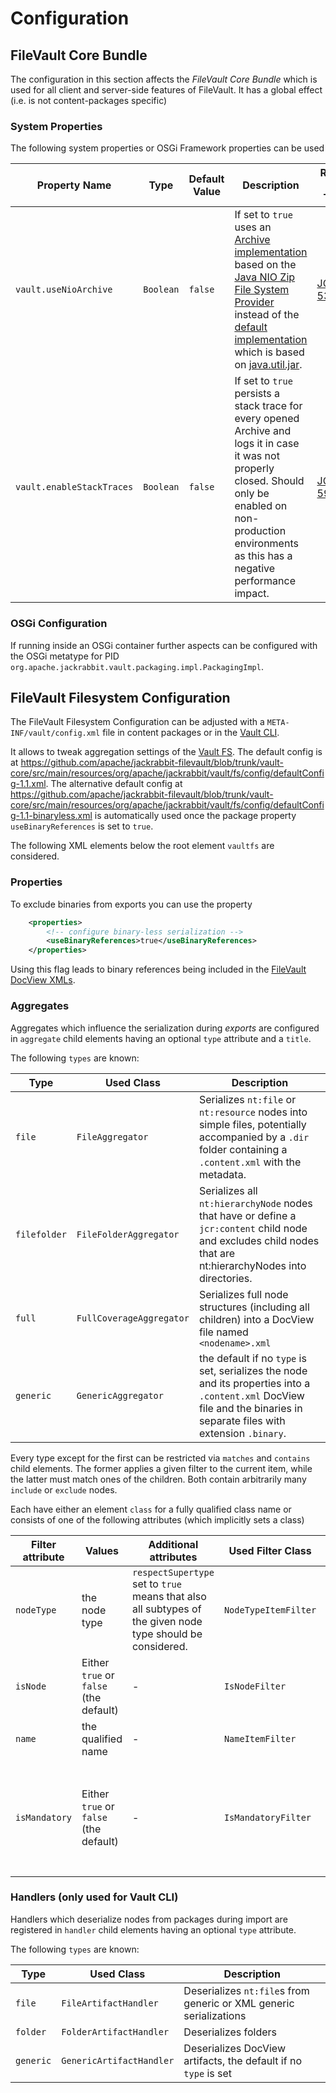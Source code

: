 <!--
   Licensed to the Apache Software Foundation (ASF) under one or more
   contributor license agreements.  See the NOTICE file distributed with
   this work for additional information regarding copyright ownership.
   The ASF licenses this file to You under the Apache License, Version 2.0
   (the "License"); you may not use this file except in compliance with
   the License.  You may obtain a copy of the License at

       http://www.apache.org/licenses/LICENSE-2.0

   Unless required by applicable law or agreed to in writing, software
   distributed under the License is distributed on an "AS IS" BASIS,
   WITHOUT WARRANTIES OR CONDITIONS OF ANY KIND, either express or implied.
   See the License for the specific language governing permissions and
   limitations under the License.
-->

Configuration
===========

<!-- MACRO{toc} -->

## FileVault Core Bundle

The configuration in this section affects the *FileVault Core Bundle* which is used for all client and server-side features of FileVault. It has a global effect (i.e. is not content-packages specific)

### System Properties

The following system properties or OSGi Framework properties can be used 

Property Name | Type | Default Value | Description | Related JIRA Ticket | Supported since
--- | --- | --- | --- | --- | ---
`vault.useNioArchive` | `Boolean` | `false` | If set to `true ` uses an [Archive implementation](https://github.com/apache/jackrabbit-filevault/blob/master/vault-core/src/main/java/org/apache/jackrabbit/vault/fs/io/ZipNioArchive.java) based on the [Java NIO Zip File System Provider](https://docs.oracle.com/javase/8/docs/technotes/guides/io/fsp/zipfilesystemprovider.html) instead of the [default implementation](https://github.com/apache/jackrabbit-filevault/blob/master/vault-core/src/main/java/org/apache/jackrabbit/vault/fs/io/ZipArchive.java) which is based on [java.util.jar](https://docs.oracle.com/javase/8/docs/api/java/util/jar/package-summary.html). | [JCRVLT-533](https://issues.apache.org/jira/browse/JCRVLT-533) | 3.5.4
`vault.enableStackTraces` | `Boolean` | `false` | If set to `true` persists a stack trace for every opened Archive and logs it in case it was not properly closed. Should only be enabled on non-production environments as this has a negative performance impact. | [JCRVLT-591](https://issues.apache.org/jira/browse/JCRVLT-591) | 3.5.10


### OSGi Configuration

If running inside an OSGi container further aspects can be configured with the OSGi metatype for PID `org.apache.jackrabbit.vault.packaging.impl.PackagingImpl`.

## FileVault Filesystem Configuration

The FileVault Filesystem Configuration can be adjusted with a `META-INF/vault/config.xml` file in content packages or in the [Vault CLI](usage.html).

It allows to tweak aggregation settings of the [Vault FS](vaultfs.html). The default config is at <https://github.com/apache/jackrabbit-filevault/blob/trunk/vault-core/src/main/resources/org/apache/jackrabbit/vault/fs/config/defaultConfig-1.1.xml>. The alternative default config at <https://github.com/apache/jackrabbit-filevault/blob/trunk/vault-core/src/main/resources/org/apache/jackrabbit/vault/fs/config/defaultConfig-1.1-binaryless.xml> is automatically used once the package property `useBinaryReferences` is set to `true`.

The following XML elements below the root element `vaultfs` are considered. 

### Properties

To exclude binaries from exports you can use the property

```xml
    <properties>
        <!-- configure binary-less serialization -->
        <useBinaryReferences>true</useBinaryReferences>
    </properties>
```

Using this flag leads to binary references being included in the [FileVault DocView XMLs](docview.html).

### Aggregates

Aggregates which influence the serialization during *exports* are configured in `aggregate` child elements having an optional `type` attribute and a `title`.

The following `types` are known: 

Type | Used Class | Description
--- | --- | ---
`file` | `FileAggregator` | Serializes `nt:file` or `nt:resource` nodes into simple files, potentially accompanied by a `.dir` folder containing a `.content.xml` with the metadata.
`filefolder` | `FileFolderAggregator` | Serializes all `nt:hierarchyNode` nodes that have or define a `jcr:content` child node and excludes child nodes that are nt:hierarchyNodes into directories.
`full` | `FullCoverageAggregator` | Serializes full node structures (including all children) into a DocView file named `<nodename>.xml`
`generic` | `GenericAggregator` | the default if no `type` is set, serializes the node and its properties into a `.content.xml` DocView file and the binaries in separate files with extension `.binary`.

Every type except for the first can be restricted via `matches` and `contains` child elements. The former applies a given filter to the current item, while the latter must match ones of the children.
Both contain arbitrarily many `include` or `exclude` nodes. 

Each have either an element `class` for a fully qualified class name or consists of one of the following attributes (which implicitly sets a class)

Filter attribute | Values | Additional attributes | Used Filter Class | Description
--- | --- | --- | --- | ---
`nodeType` |  the node type | `respectSupertype` set to `true` means that also all subtypes of the given node type should be considered. | `NodeTypeItemFilter` | Only applies to the given node type.
`isNode` | Either `true` or `false` (the default) | - | `IsNodeFilter` | Only applies to nodes (and not to properties) or vice-versa.
`name` | the qualified name | - |`NameItemFilter` | Only applies to items having the given name
`isMandatory` | Either `true` or `false` (the default) | - | `IsMandatoryFilter` | Only applies to properties/nodes which are marked as (non-)mandatory in the node type definition depending on the given value.

### Handlers (only used for Vault CLI)

Handlers which deserialize nodes from packages during import are registered in `handler` child elements having an optional `type` attribute.

The following `types` are known:

Type | Used Class | Description
--- | --- | ---
`file` | `FileArtifactHandler` | Deserializes `nt:file`s from generic or XML generic serializations
`folder` | `FolderArtifactHandler` | Deserializes folders
`generic` | `GenericArtifactHandler` | Deserializes DocView artifacts, the default if no `type` is set

